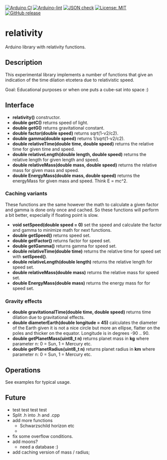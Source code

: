 
[![Arduino CI](https://github.com/RobTillaart/relativity/workflows/Arduino%20CI/badge.svg)](https://github.com/marketplace/actions/arduino_ci)
[![Arduino-lint](https://github.com/RobTillaart/relativity/actions/workflows/arduino-lint.yml/badge.svg)](https://github.com/RobTillaart/relativity/actions/workflows/arduino-lint.yml)
[![JSON check](https://github.com/RobTillaart/relativity/actions/workflows/jsoncheck.yml/badge.svg)](https://github.com/RobTillaart/relativity/actions/workflows/jsoncheck.yml)
[![License: MIT](https://img.shields.io/badge/license-MIT-green.svg)](https://github.com/RobTillaart/relativity/blob/master/LICENSE)
[![GitHub release](https://img.shields.io/github/release/RobTillaart/relativity.svg?maxAge=3600)](https://github.com/RobTillaart/relativity/releases)


# relativity

Arduino library with relativity functions.


## Description

This experimental library implements a number of functions that give an
indication of the time dilation etcetera due to relativistic speed.

Goal: Educational purposes or when one puts a cube-sat into space :)


## Interface

- **relativity()** constructor.
- **double getC()** returns speed of light.
- **double getG()** returns gravitational constant.
- **double factor(double speed)** returns sqrt(1-v2/c2).
- **double gamma(double speed)** returns 1/sqrt(1-v2/c2).
- **double relativeTime(double time, double speed)** returns the relative time for given time and speed.
- **double relativeLength(double length, double speed)** returns the relative length for given length and speed.
- **double relativeMass(double mass, double speed)** returns the relative mass for given mass and speed.
- **double EnergyMass(double mass, double speed)** returns the energyMass for given mass and speed. Think E = mc^2.


### Caching variants

These functions are the same however the math to calculate a given factor and gamma is done only once and cached. 
So these functions will perform a bit better, especially if floating point is slow.

- **void setSpeed(double speed = 0)** set the speed and calculate the factor and gamma to minimize math for next functions.
- **double getSpeed()** returns speed set.
- **double getFactor()** returns factor for speed set.
- **double getGamma()** returns gamma for speed set.
- **double relativeTime(double time)** returns the relative time for speed set with **setSpeed()**.
- **double relativeLength(double length)** returns the relative length for speed set.
- **double relativeMass(double mass)** returns the relative mass for speed set.
- **double EnergyMass(double mass)** returns the energy mass for for speed set.


### Gravity effects

- **double gravitationalTime(double time, double speed)** returns time dilation due to gravitational effects.
- **double diameterEarth(double longitude = 45)** calculates the diameter of the Earth given it is not a nice 
circle but more an ellipse, flatter on the poles and thicker on the equator.
Longitude is in degrees -90 .. 90.
- **double getPlanetMass(uint8_t n)** returns planet mass in **kg** 
where parameter n: 0 = Sun, 1 = Mercury etc.
- **double getPlanetRadius(uint8_t n)** returns planet radius in **km** 
where parameter n: 0 = Sun, 1 = Mercury etc.


## Operations

See examples for typical usage.


## Future

- test test test test
- Split .h into .h and .cpp
- add more functions
  - Schwarzschild horizon etc
  - 
- fix some overflow conditions.
- add moons?
  - need a database :)
- add caching version of mass / radius;

